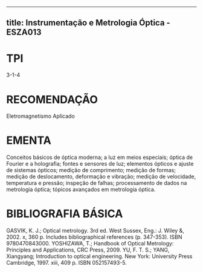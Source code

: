 
---
title: Instrumentação e Metrologia Óptica - ESZA013 
---

# TPI

3-1-4

# RECOMENDAÇÃO

Eletromagnetismo Aplicado

# EMENTA

Conceitos básicos de óptica moderna; a luz em meios especiais; óptica de Fourier e a holografia; fontes e sensores de luz; elementos ópticos e ajuste de sistemas ópticos; medição de comprimento; medição de formas; medição de deslocamento, deformação e vibração; medição de velocidade, temperatura e pressão; inspeção de falhas; processamento de dados na metrologia óptica; tópicos avançados em metrologia óptica.

# BIBLIOGRAFIA BÁSICA

GASVIK, K. J.; Optical metrology. 3rd ed. West Sussex, Eng.: J. Wiley &, 2002. x, 360 p. Includes bibliographical references (p. 347-353). ISBN 9780470843000.
YOSHIZAWA, T.; Handbook of Optical Metrology: Principles and Applications, CRC Press, 2009.
YU, F. T. S.; YANG, Xiangyang; Introduction to optical engineering. New York: University Press Cambridge, 1997. xiii, 409 p. ISBN 052157493-5.
        